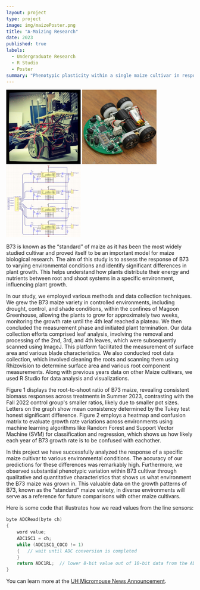 ```yaml
---
layout: project
type: project
image: img/maizePoster.png
title: "A-Maizing Research"
date: 2023
published: true
labels:
  - Undergraduate Research 
  - R Studio
  - Poster 
summary: "Phenotypic plasticity within a single maize cultivar in response to multiple abiotic stressors."
---
```


<div class="text-center p-4">
  <img width="200px" src="../img/micromouse/micromouse-robot.png" class="img-thumbnail" >
  <img width="200px" src="../img/micromouse/micromouse-robot-2.jpg" class="img-thumbnail" >
  <img width="200px" src="../img/micromouse/micromouse-circuit.png" class="img-thumbnail" >
</div>

B73 is known as the “standard” of maize as it has been the most widely studied cultivar and proved itself to be an important model for maize biological research. The aim of this study is to assess the response of B73 to varying environmental conditions and identify significant differences in plant growth. This helps understand how plants distribute their energy and nutrients between root and shoot systems in a specific environment, influencing plant growth. 

In our study, we employed various methods and data collection techniques. We grew the B73 maize variety in controlled environments, including drought, control, and shade conditions, within the confines of Magoon Greenhouse, allowing the plants to grow for approximately two weeks, monitoring the growth rate until the 4th leaf reached a plateau. We then concluded the measurement phase and initiated plant termination. Our data collection efforts comprised leaf analysis, involving the removal and processing of the 2nd, 3rd, and 4th leaves, which were subsequently scanned using ImageJ. This platform facilitated the measurement of surface area and various blade characteristics. We also conducted root data collection, which involved cleaning the roots and scanning them using Rhizovision to determine surface area and various root component measurements. Along with previous years data on other Maize cultivars, we used R Studio for data analysis and visualizations. 

Figure 1 displays the root-to-shoot ratio of B73 maize, revealing consistent biomass responses across treatments in Summer 2023, contrasting with the Fall 2022 control group's smaller ratios, likely due to smaller pot sizes. Letters on the graph show mean consistency determined by the Tukey test honest significant difference. Figure 2 employs a heatmap and confusion matrix to evaluate growth rate variations across environments using machine learning algorithms like Random Forest and Support Vector Machine (SVM) for classification and regression, which shows us how likely each year of B73 growth rate is to be confused with eachother.

In this project we have successfully analyzed the response of a specific maize cultivar to various environmental conditions. The accuracy of our predictions for these differences was remarkably high. Furthermore, we observed substantial phenotypic variation within B73 cultivar through qualitative and quantitative characteristics that shows us what environment the B73 maize was grown in. This valuable data on the growth patterns of B73, known as the "standard" maize variety, in diverse environments will serve as a reference for future comparisons with other maize cultivars.



Here is some code that illustrates how we read values from the line sensors:

```cpp
byte ADCRead(byte ch)
{
    word value;
    ADC1SC1 = ch;
    while (ADC1SC1_COCO != 1)
    {   // wait until ADC conversion is completed   
    }
    return ADC1RL;  // lower 8-bit value out of 10-bit data from the ADC
}
```

You can learn more at the [UH Micromouse News Announcement](https://manoa.hawaii.edu/news/article.php?aId=2857).

